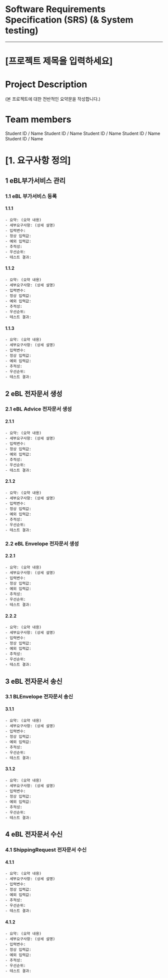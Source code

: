 # Software Requirements Specification (SRS) (& System testing)
---

# [프로젝트 제목을 입력하세요]

# Project Description
(본 프로젝트에 대한 전반적인 요약문을 작성합니다.)


# Team members
Student ID / Name
Student ID / Name
Student ID / Name
Student ID / Name
Student ID / Name


# [1. 요구사항 정의]

## 1 eBL부가서비스 관리

### 1.1 eBL 부가서비스 등록

#### 1.1.1
    - 요약: (요약 내용)
    - 세부요구사항: (상세 설명)
    - 입력변수:
    - 정상 입력값:
    - 예외 입력값:
    - 추적성:
    - 우선순위:
    - 테스트 결과:

#### 1.1.2
    - 요약: (요약 내용)
    - 세부요구사항: (상세 설명)
    - 입력변수:
    - 정상 입력값:
    - 예외 입력값:
    - 추적성:
    - 우선순위:
    - 테스트 결과:

#### 1.1.3
    - 요약: (요약 내용)
    - 세부요구사항: (상세 설명)
    - 입력변수:
    - 정상 입력값:
    - 예외 입력값:
    - 추적성:
    - 우선순위:
    - 테스트 결과:

## 2 eBL 전자문서 생성

### 2.1 eBL Advice 전자문서 생성

#### 2.1.1
    - 요약: (요약 내용)
    - 세부요구사항: (상세 설명)
    - 입력변수:
    - 정상 입력값:
    - 예외 입력값:
    - 추적성:
    - 우선순위:
    - 테스트 결과:

#### 2.1.2
    - 요약: (요약 내용)
    - 세부요구사항: (상세 설명)
    - 입력변수:
    - 정상 입력값:
    - 예외 입력값:
    - 추적성:
    - 우선순위:
    - 테스트 결과:

### 2.2 eBL Envelope 전자문서 생성

#### 2.2.1
    - 요약: (요약 내용)
    - 세부요구사항: (상세 설명)
    - 입력변수:
    - 정상 입력값:
    - 예외 입력값:
    - 추적성:
    - 우선순위:
    - 테스트 결과:

#### 2.2.2
    - 요약: (요약 내용)
    - 세부요구사항: (상세 설명)
    - 입력변수:
    - 정상 입력값:
    - 예외 입력값:
    - 추적성:
    - 우선순위:
    - 테스트 결과:

## 3 eBL 전자문서 송신

### 3.1 BLEnvelope 전자문서 송신

#### 3.1.1
    - 요약: (요약 내용)
    - 세부요구사항: (상세 설명)
    - 입력변수:
    - 정상 입력값:
    - 예외 입력값:
    - 추적성:
    - 우선순위:
    - 테스트 결과:

#### 3.1.2
    - 요약: (요약 내용)
    - 세부요구사항: (상세 설명)
    - 입력변수:
    - 정상 입력값:
    - 예외 입력값:
    - 추적성:
    - 우선순위:
    - 테스트 결과:

## 4 eBL 전자문서 수신

### 4.1 ShippingRequest 전자문서 수신

#### 4.1.1 
    - 요약: (요약 내용)
    - 세부요구사항: (상세 설명)
    - 입력변수:
    - 정상 입력값:
    - 예외 입력값:
    - 추적성:
    - 우선순위:
    - 테스트 결과:
    
#### 4.1.2
    - 요약: (요약 내용)
    - 세부요구사항: (상세 설명)
    - 입력변수:
    - 정상 입력값:
    - 예외 입력값:
    - 추적성:
    - 우선순위:
    - 테스트 결과: